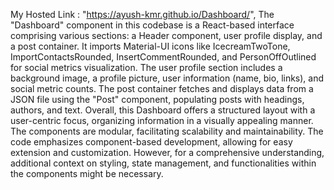 My Hosted Link : "https://ayush-kmr.github.io/Dashboard/",
The "Dashboard" component in this codebase is a React-based interface comprising various sections: a Header component, user profile display, and a post container. It imports Material-UI icons like IcecreamTwoTone, ImportContactsRounded, InsertCommentRounded, and PersonOffOutlined for social metrics visualization. The user profile section includes a background image, a profile picture, user information (name, bio, links), and social metric counts. The post container fetches and displays data from a JSON file using the "Post" component, populating posts with headings, authors, and text. Overall, this Dashboard offers a structured layout with a user-centric focus, organizing information in a visually appealing manner. The components are modular, facilitating scalability and maintainability. The code emphasizes component-based development, allowing for easy extension and customization. However, for a comprehensive understanding, additional context on styling, state management, and functionalities within the components might be necessary.

